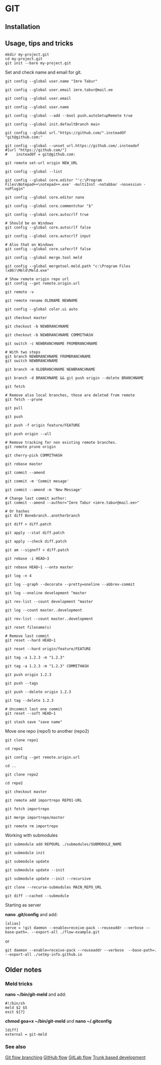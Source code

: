 # GIT

## Installation

## Usage, tips and tricks

```shell
mkdir my-project.git
cd my-project.git
git init --bare my-project.git
```

Set and check name and email for git.

```shell
git config --global user.name "Imre Tabur"

git config --global user.email imre.tabur@mail.ee

git config --global user.email

git config --global user.name

git config --global --add --bool push.autoSetupRemote true

git config --global init.defaultBranch main

git config --global url."https://github.com/".insteadOf "git@github.com:"

git config --global --unset url.https://github.com/.insteadof
#[url "https://github.com/"]
#    insteadOf = git@github.com:

git remote set-url origin NEW_URL

git config --global --list
```

```shell
git config --global core.editor "'c:\Program Files\Notepad++\notepad++.exe' -multiInst -notabbar -nosession -noPlugin"

git config --global core.editor nano

git config --global core.commentchar "$"

git config --global core.autocrlf true

# Should be on Windows
git config --global core.autocrlf false

git config --global core.autocrlf input

# Also that on Windows
git config --global core.safecrlf false

git config --global merge.tool meld

git config --global mergetool.meld.path "c:\Program Files (x86)\Meld\Meld.exe"

# Show remote origin repo url
git config --get remote.origin.url

git remote -v

git remote rename OLDNAME NEWNAME

git config --global color.ui auto

git checkout master

git checkout -b NEWBRANCHNAME

git checkout -b NEWBRANCHNAME COMMITHASH

git switch -c NEWBRANCHNAME FROMBRANCHNAME

# With two steps
git branch NEWBRANCHNAME FROMBRANCHNAME
git switch NEWBRANCHNAME

git branch -m OLDBRANCHNAME NEWBRANCHNAME

git branch -d BRANCHNAME && git push origin --delete BRANCHNAME

git fetch

# Remove also local branches, those are deleted from remote
git fetch --prune

git pull

git push

git push -f origin feature/FEATURE

git push origin --all

# Remove tracking for non existing remote branches.
git remote prune origin

git cherry-pick COMMITHASH

git rebase master

git commit --amend

git commit -m 'Commit mesage'

git commit --amend -m 'New Message'

# Change last commit author:
git commit --amend --author="Imre Tabur <imre.tabur@mail.ee>"

# Or hashes
git diff Bonebranch..anotherbranch

git diff > diff.patch

git apply --stat diff.patch

git apply --check diff.patch

git am --signoff < diff.patch

git rebase -i HEAD~3

git rebase HEAD~1 --onto master

git log -n 4

git log --graph --decorate --pretty=oneline --abbrev-commit

git log --oneline development ^master

git rev-list --count development ^master

git log --count master..development

git rev-list --count master..development

git reset filename(s)

# Remove last commit
git reset --hard HEAD~1

git reset --hard origin/feature/FEATURE

git tag -a 1.2.3 -m "1.2.3"

git tag -a 1.2.3 -m "1.2.3" COMMITHASH

git push origin 1.2.3

git push --tags

git push --delete origin 1.2.3

git tag --delete 1.2.3

# Uncommit last one commit
git reset --soft HEAD~1

git stash save "save name"
```

Move one repo (repo1) to another (repo2)

```shell
git clone repo1

cd repo1

git config --get remote.origin.url

cd ..

git clone repo2

cd repo2

git checkout master

git remote add importrepo REPO1-URL

git fetch importrepo

git merge importrepo/master

git remote rm importrepo
```

Working with submodules

```shell
git submodule add REPOURL ./submodules/SUBMODULE_NAME

git submodule init

git submodule update

git submodule update --init

git submodule update --init --recursive

git clone --recurse-submodules MAIN_REPO_URL

git diff --cached --submodule
```

Starting as server

**nano .git/config** and add:

```
[alias]
serve = !git daemon --enable=receive-pack --reuseaddr --verbose --base-path=. --export-all ./flow-example.git
```

or

```shell
git daemon --enable=receive-pack --reuseaddr --verbose  --base-path=. --export-all ./setmy-info.github.io
```

## Older notes

### Meld tricks

**nano ~/bin/git-meld** and add:

```shell
#!/bin/sh
meld $2 $5
exit ${?}
```

**chmod goa+x ~/bin/git-meld** and **nano ~/.gitconfig**

```
[diff]
external = git-meld
```

### See also

[Git flow branching](https://nvie.com/posts/a-successful-git-branching-model/)
[GitHub flow](https://docs.github.com/en/get-started/quickstart/github-flow)
[GitLab flow](https://docs.gitlab.com/ee/topics/gitlab_flow.html)
[Trunk based development](https://trunkbaseddevelopment.com/)
